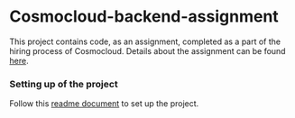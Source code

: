# Cosmocloud-backend-assignment
This project contains code, as an assignment, completed as a part of the hiring process of Cosmocloud. Details about the assignment can be found [here](https://github.com/Chanpreet-Singh/Cosmocloud-backend-assignment/blob/main/Assignment%20Task.pdf).

### Setting up of the project
Follow this [readme document](https://github.com/Chanpreet-Singh/Cosmocloud-backend-assignment/blob/main/Project%20Setup/Readme%20for%20setup.md) to set up the project.

